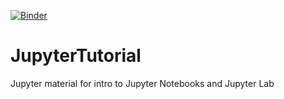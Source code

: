 [![Binder](https://mybinder.org/badge_logo.svg)](https://mybinder.org/v2/gh/mhweber/JupyterTutorial.git/HEAD?labpath=Notebooks)

# JupyterTutorial
Jupyter material for intro to Jupyter Notebooks and Jupyter Lab
